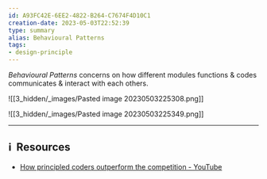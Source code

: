 ```yaml
---
id: A93FC42E-6EE2-4822-B264-C7674F4D10C1
creation-date: 2023-05-03T22:52:39 
type: summary
alias: Behavioural Patterns
tags: 
- design-principle 
---
```


*Behavioural Patterns* concerns on how different modules functions & codes communicates & interact with each others. 

![[3_hidden/_images/Pasted image 20230503225308.png]]

![[3_hidden/_images/Pasted image 20230503225349.png]]


---
## ℹ️  Resources
- [How principled coders outperform the competition - YouTube](https://www.youtube.com/watch?v=q1qKv5TBaOA)